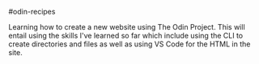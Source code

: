 #odin-recipes

Learning how to create a new website using The Odin Project.
This will entail using the skills I've learned so far which include using the CLI to create directories and files as well as using VS Code for the HTML in the site.
